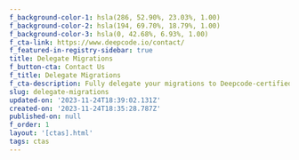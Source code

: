 ```yaml
---
f_background-color-1: hsla(286, 52.90%, 23.03%, 1.00)
f_background-color-2: hsla(194, 69.70%, 18.79%, 1.00)
f_background-color-3: hsla(0, 42.68%, 6.93%, 1.00)
f_cta-link: https://www.deepcode.io/contact/
f_featured-in-registry-sidebar: true
title: Delegate Migrations
f_button-cta: Contact Us
f_title: Delegate Migrations
f_cta-description: Fully delegate your migrations to Deepcode-certified experts.
slug: delegate-migrations
updated-on: '2023-11-24T18:39:02.131Z'
created-on: '2023-11-24T18:35:28.787Z'
published-on: null
f_order: 1
layout: '[ctas].html'
tags: ctas
---
```



